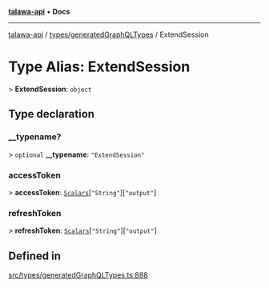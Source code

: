 [**talawa-api**](../../../README.md) • **Docs**

***

[talawa-api](../../../modules.md) / [types/generatedGraphQLTypes](../README.md) / ExtendSession

# Type Alias: ExtendSession

\> **ExtendSession**: `object`

## Type declaration

### \_\_typename?

\> `optional` **\_\_typename**: `"ExtendSession"`

### accessToken

\> **accessToken**: [`Scalars`](Scalars.md)\[`"String"`\]\[`"output"`\]

### refreshToken

\> **refreshToken**: [`Scalars`](Scalars.md)\[`"String"`\]\[`"output"`\]

## Defined in

[src/types/generatedGraphQLTypes.ts:888](https://github.com/PalisadoesFoundation/talawa-api/blob/790ab2939a7c80eb0ff31afd318f8889a001f225/src/types/generatedGraphQLTypes.ts#L888)

